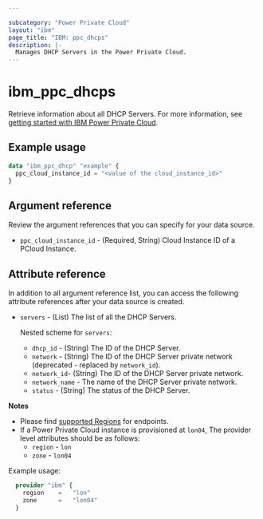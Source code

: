 ```yaml
---

subcategory: "Power Private Cloud"
layout: "ibm"
page_title: "IBM: ppc_dhcps"
description: |-
  Manages DHCP Servers in the Power Private Cloud.
---
```


# ibm_ppc_dhcps

Retrieve information about all DHCP Servers. For more information, see [getting started with IBM Power Private Cloud](https://cloud.ibm.com/docs/power-iaas?topic=power-iaas-getting-started).

## Example usage

```terraform
data "ibm_ppc_dhcp" "example" {
  ppc_cloud_instance_id = "<value of the cloud_instance_id>"
}
```

## Argument reference

Review the argument references that you can specify for your data source.

- `ppc_cloud_instance_id` - (Required, String) Cloud Instance ID of a PCloud Instance.

## Attribute reference

In addition to all argument reference list, you can access the following attribute references after your data source is created.

- `servers` - (List) The list of all the DHCP Servers.

  Nested scheme for `servers`:
  - `dhcp_id` - (String) The ID of the DHCP Server.
  - `network` - (String) The ID of the DHCP Server private network (deprecated - replaced by `network_id`).
  - `network_id`- (String) The ID of the DHCP Server private network.
  - `network_name` - The name of the DHCP Server private network.
  - `status` - (String) The status of the DHCP Server.

**Notes**

* Please find [supported Regions](https://cloud.ibm.com/apidocs/power-cloud#endpoint) for endpoints.
* If a Power Private Cloud instance is provisioned at `lon04`, The provider level attributes should be as follows:
  * `region` - `lon`
  * `zone` - `lon04`

Example usage:

  ```terraform
    provider "ibm" {
      region    =   "lon"
      zone      =   "lon04"
    }
  ```